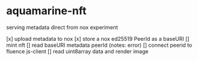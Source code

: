 # aquamarine-nft
serving metadata direct from nox experiment

[x] upload metadata to nox
[x] store a nox ed25519 PeerId as a baseURI
[] mint nft 
[] read baseURI metadata peerId (notes: error)
[] connect peerid to fluence js-client
[] read uint8array data and render image